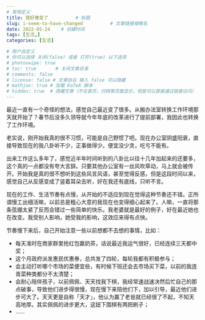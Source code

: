```yaml
---
# 常用定义
title: 我好像变了          # 标题
slug: i-seem-to-have-changed          # 文章链接缩略名
date: 2022-05-24    # 创建时间
tags: [生活,]
categories: [生活]

# 用户自定义
# 你可以选择 关闭(false) 或者 打开(true) 以下选项
# photoswipe: true
# toc: true       # 关闭文章目录
# comments: false
# license: false # 文章协议 输入 false 可以隐藏
# mathjax: true # 加载 KaTeX 脚本
# hidden: true  # 隐藏文章（不在首页，归档等页面显示，但是可以直接通过链接访问）
---
```


最近一直有一个奇怪的想法，感觉自己最近变了很多。从搬办法室转换工作环境那天就开始了？春节后没多久领导就今年年底的改革进行了提前部署，我因此也转换了工作环境。

老实说，刚开始我真的很不习惯，可能是自己野惯了吧。现在办公室阴盛阳衰，直接导致现在的我八卦听不少，正事做得少。便宜没少贪，吃亏不能有。

出来工作这么多年了，感觉近半年时间听到的八卦比以往十几年加起来的还要多，这个真的一点都没有夸大言辞。只要其他办公室有一丝风吹草动，马上就会被传开。开始我是真的很不想听到这些风言风语，甚至觉得反感，但是这段时间以来，感觉自己从反感变成了竖着耳朵去听，好在我还有底线，只听不言。

现在的工作、生活节奏有点慢，从开始的不适应到现在觉得这种节奏还不错。正所谓慢工出细活嘛，以前总是粗心大意的我现在也变得细心起来了。人嘛，一直将那条弦绷太紧了反而会错过一些简单的快乐。我老婆就是最好的例子，好在最近她也在改变。我受别人影响，她受我的影响，这效应来得有点快。

节奏慢下来后，自己开始注意一些以前想都不去想的事情，比如：

- 每天准时在商家群里抢红包赢奶茶，话说最近我运气很好，已经连续三天都中奖；
- 这个月政府派发惠民优惠券，总共发了四轮，每轮我都有积极参与；
- 会主动打听哪个市场的菜便宜些，有时候下班还会去市场买下菜，以前的我连青菜种类都分不太清楚；
- 会耐心陪伴孩子，以前佩佩、天天找我下棋，我经常速战速决然后忙自己的那点破事，导致他们进步得很慢，现在慢下来陪他们下，加以引导，最近他们进步可大了。天天更是自称「天才」，他认为赢了老爸就已经很了不起，不知天高地厚。其实佩佩的进步更大，这妞下围棋有两把刷子；
- ……

